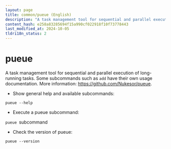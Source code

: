 ```yaml
---
layout: page
title: common/pueue (English)
description: "A task management tool for sequential and parallel execution of long-running tasks."
content_hash: e258a83285694f15a990cf022918f10f73778443
last_modified_at: 2024-10-05
tldri18n_status: 2
---
```

# pueue

A task management tool for sequential and parallel execution of long-running tasks.
Some subcommands such as `add` have their own usage documentation.
More information: <https://github.com/Nukesor/pueue>.

- Show general help and available subcommands:

`pueue --help`

- Execute a pueue subcommand:

`pueue `<span class="tldr-var badge badge-pill bg-dark-lm bg-white-dm text-white-lm text-dark-dm font-weight-bold">subcommand</span>

- Check the version of pueue:

`pueue --version`
